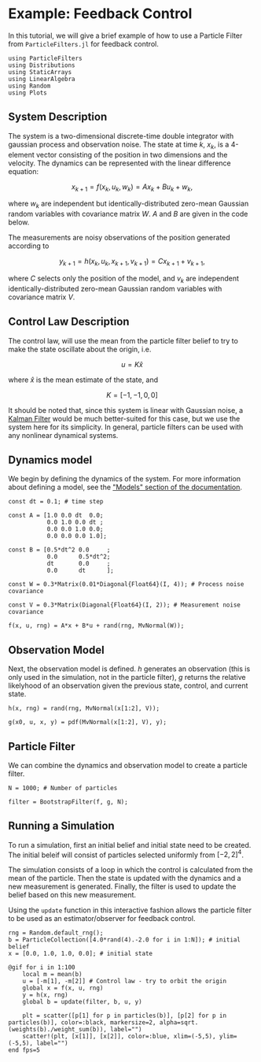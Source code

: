 # Example: Feedback Control

In this tutorial, we will give a brief example of how to use a Particle Filter from `ParticleFilters.jl` for feedback control.

```@example feedback
using ParticleFilters
using Distributions
using StaticArrays
using LinearAlgebra
using Random
using Plots
```

## System Description

The system is a two-dimensional discrete-time double integrator with gaussian process and observation noise. The state at time $k$, $x_k$, is a 4-element vector consisting of the position in two dimensions and the velocity. The dynamics can be represented with the linear difference equation:

$$x_{k+1} = f(x_k, u_k, w_k) = A x_k + B u_k + w_k \text{,}$$

where $w_k$ are independent but identically-distributed zero-mean Gaussian random variables with covariance matrix $W$. $A$ and $B$ are given in the code below.

The measurements are noisy observations of the position generated according to 

$$y_{k+1} = h(x_k, u_k, x_{k+1}, v_{k+1}) = C x_{k+1} + v_{k+1} \text{,}$$

where $C$ selects only the position of the model, and $v_k$ are independent identically-distributed zero-mean Gaussian random variables with covariance matrix $V$.

## Control Law Description

The control law, will use the mean from the particle filter belief to try to make the state oscillate about the origin, i.e.

$$u = K \hat{x}$$

where $\hat{x}$ is the mean estimate of the state, and

$$K = [-1, -1, 0, 0]$$

It should be noted that, since this system is linear with Gaussian noise, a [Kalman Filter](https://en.wikipedia.org/wiki/Kalman_filter) would be much better-suited for this case, but we use the system here for its simplicity. In general, particle filters can be used with any nonlinear dynamical systems.

## Dynamics model

We begin by defining the dynamics of the system. For more information about defining a model, see the ["Models" section of the documentation](https://juliapomdp.github.io/ParticleFilters.jl/latest/models/).

```@example feedback
const dt = 0.1; # time step

const A = [1.0 0.0 dt  0.0;
           0.0 1.0 0.0 dt ;
           0.0 0.0 1.0 0.0;
           0.0 0.0 0.0 1.0];

const B = [0.5*dt^2 0.0     ;
           0.0      0.5*dt^2;
           dt       0.0     ;
           0.0      dt      ];

const W = 0.3*Matrix(0.01*Diagonal{Float64}(I, 4)); # Process noise covariance

const V = 0.3*Matrix(Diagonal{Float64}(I, 2)); # Measurement noise covariance

f(x, u, rng) = A*x + B*u + rand(rng, MvNormal(W));
```

## Observation Model

Next, the observation model is defined. $h$ generates an observation (this is only used in the simulation, not in the particle filter), $g$ returns the relative likelyhood of an observation given the previous state, control, and current state.

```@example feedback
h(x, rng) = rand(rng, MvNormal(x[1:2], V));

g(x0, u, x, y) = pdf(MvNormal(x[1:2], V), y);
```

## Particle Filter

We can combine the dynamics and observation model to create a particle filter.

```@example feedback
N = 1000; # Number of particles

filter = BootstrapFilter(f, g, N);
```

## Running a Simulation

To run a simulation, first an initial belief and initial state need to be created. The initial beleif will consist of particles selected uniformly from $[-2, 2]^4$.

The simulation consists of a loop in which the control is calculated from the mean of the particle. Then the state is updated with the dynamics and a new measurement is generated. Finally, the filter is used to update the belief based on this new measurement.

Using the `update` function in this interactive fashion allows the particle  filter to be used as an estimator/observer for feedback control.

```@example feedback
rng = Random.default_rng();
b = ParticleCollection([4.0*rand(4).-2.0 for i in 1:N]); # initial belief
x = [0.0, 1.0, 1.0, 0.0]; # initial state

@gif for i in 1:100
    local m = mean(b)
    u = [-m[1], -m[2]] # Control law - try to orbit the origin
    global x = f(x, u, rng)
    y = h(x, rng)
    global b = update(filter, b, u, y)

    plt = scatter([p[1] for p in particles(b)], [p[2] for p in particles(b)], color=:black, markersize=2, alpha=sqrt.(weights(b)./weight_sum(b)), label="")
    scatter!(plt, [x[1]], [x[2]], color=:blue, xlim=(-5,5), ylim=(-5,5), label="")
end fps=5
```
